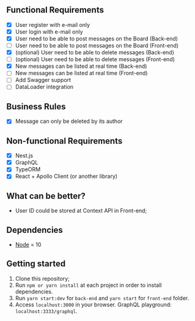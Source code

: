 
## Functional Requirements

- [x] User register with e-mail only
- [x] User login with e-mail only
- [x] User need to be able to post messages on the Board (Back-end)
- [ ] User need to be able to post messages on the Board (Front-end)
- [x] (optional) User need to be able to delete messages (Back-end)
- [ ] (optional) User need to be able to delete messages (Front-end)
- [x] New messages can be listed at real time (Back-end)
- [ ] New messages can be listed at real time (Front-end)
- [ ] Add Swagger support
- [ ] DataLoader integration

## Business Rules

- [x] Message can only be deleted by its author

## Non-functional Requirements

- [x] Nest.js
- [x] GraphQL
- [x] TypeORM
- [x] React + Apollo Client (or another library)

## What can be better?

- User ID could be stored at Context API in Front-end;

## Dependencies

- [Node](https://nodejs.org/en/) = 10

## Getting started

1. Clone this repository;<br />
2. Run `npm or yarn install` at each project in order to install dependencies.<br />
3. Run `yarn start:dev` for `back-end` and `yarn start` for `front-end` folder.<br />
4. Access `localhost:3000` in your browser. GraphQL playground: `localhost:3333/graphql`.<br />
